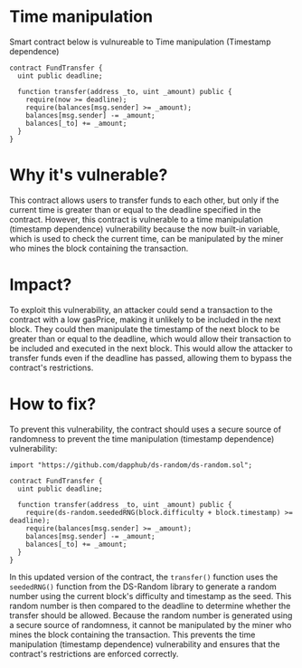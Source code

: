 # Time manipulation

Smart contract below is vulnureable to Time manipulation (Timestamp dependence)

```solidity
contract FundTransfer {
  uint public deadline;

  function transfer(address _to, uint _amount) public {
    require(now >= deadline);
    require(balances[msg.sender] >= _amount);
    balances[msg.sender] -= _amount;
    balances[_to] += _amount;
  }
}
```

# Why it's vulnerable?
This contract allows users to transfer funds to each other, but only if the current time is greater than or equal to the deadline specified in the contract. However, this contract is vulnerable to a time manipulation (timestamp dependence) vulnerability because the now built-in variable, which is used to check the current time, can be manipulated by the miner who mines the block containing the transaction.

# Impact?
To exploit this vulnerability, an attacker could send a transaction to the contract with a low gasPrice, making it unlikely to be included in the next block. They could then manipulate the timestamp of the next block to be greater than or equal to the deadline, which would allow their transaction to be included and executed in the next block. This would allow the attacker to transfer funds even if the deadline has passed, allowing them to bypass the contract's restrictions.

# How to fix?
To prevent this vulnerability, the contract should uses a secure source of randomness to prevent the time manipulation (timestamp dependence) vulnerability:

```solidity
import "https://github.com/dapphub/ds-random/ds-random.sol";

contract FundTransfer {
  uint public deadline;

  function transfer(address _to, uint _amount) public {
    require(ds-random.seededRNG(block.difficulty + block.timestamp) >= deadline);
    require(balances[msg.sender] >= _amount);
    balances[msg.sender] -= _amount;
    balances[_to] += _amount;
  }
}
```

In this updated version of the contract, the ```transfer()``` function uses the ```seededRNG()``` function from the DS-Random library to generate a random number using the current block's difficulty and timestamp as the seed. This random number is then compared to the deadline to determine whether the transfer should be allowed. Because the random number is generated using a secure source of randomness, it cannot be manipulated by the miner who mines the block containing the transaction. This prevents the time manipulation (timestamp dependence) vulnerability and ensures that the contract's restrictions are enforced correctly.
